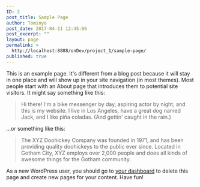 ```yaml
---
ID: 2
post_title: Sample Page
author: Tominyo
post_date: 2017-04-11 12:45:06
post_excerpt: ""
layout: page
permalink: >
  http://localhost:8888/onDev/project_1/sample-page/
published: true
---
```

This is an example page. It's different from a blog post because it will stay in one place and will show up in your site navigation (in most themes). Most people start with an About page that introduces them to potential site visitors. It might say something like this:

<blockquote>Hi there! I'm a bike messenger by day, aspiring actor by night, and this is my website. I live in Los Angeles, have a great dog named Jack, and I like pi&#241;a coladas. (And gettin' caught in the rain.)</blockquote>

...or something like this:

<blockquote>The XYZ Doohickey Company was founded in 1971, and has been providing quality doohickeys to the public ever since. Located in Gotham City, XYZ employs over 2,000 people and does all kinds of awesome things for the Gotham community.</blockquote>

As a new WordPress user, you should go to <a href="http://localhost:8888/onDev/project_1/wordpress/wp-admin/">your dashboard</a> to delete this page and create new pages for your content. Have fun!